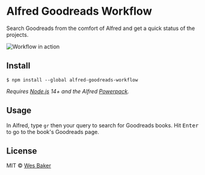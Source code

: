 # Alfred Goodreads Workflow

Search Goodreads from the comfort of Alfred and get a quick status of the
projects.

![Workflow in action](media/example.png)

## Install

```shell
$ npm install --global alfred-goodreads-workflow
```

_Requires [Node.js](https://nodejs.org) 14+ and the Alfred [Powerpack](https://www.alfredapp.com/powerpack/)._

## Usage

In Alfred, type `gr` then your query to search for Goodreads books. Hit
<kbd>Enter</kbd> to go to the book's Goodreads page.

## License

MIT © [Wes Baker](http://wesbaker.com)
